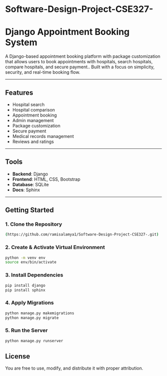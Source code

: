 # Software-Design-Project-CSE327-

# Django Appointment Booking System

A Django-based appointment booking platform with package customization that allows users to book appointments with hospitals, search hospitals, compare hospitals, and secure payment.. Built with a focus on simplicity, security, and real-time booking flow.

---

## Features

- Hospital search
- Hospital comparison
- Appointment booking
- Admin management
- Package customization
- Secure payment
- Medical records management
- Reviews and ratings

---

## Tools

- **Backend**: Django
- **Frontend**: HTML, CSS, Bootstrap
- **Database**: SQLite
- **Docs**: Sphinx

---

## Getting Started

### 1. Clone the Repository

```bash
(https://github.com/ramisalamya1/Software-Design-Project-CSE327-.git)
```
### 2. Create & Activate Virtual Environment

```bash
python -m venv env
source env/bin/activate
```
### 3. Install Dependencies
```bash
pip install django
pip install sphinx
```

### 4. Apply Migrations
```bash
python manage.py makemigrations
python manage.py migrate
```
### 5. Run the Server
```bash
python manage.py runserver
```
## License

You are free to use, modify, and distribute it with proper attribution.
